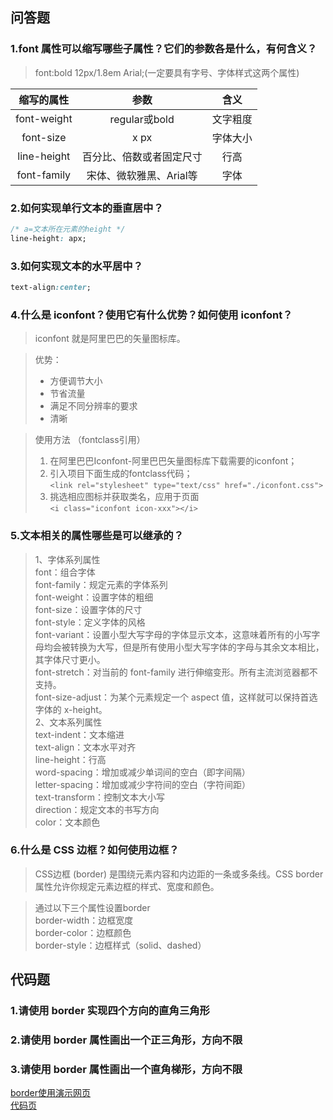 ## 问答题  
### 1.font 属性可以缩写哪些子属性？它们的参数各是什么，有何含义？ 
>font:bold 12px/1.8em Arial;(一定要具有字号、字体样式这两个属性)

缩写的属性|参数|含义 
:-:|:-:|:-:
font-weight|regular或bold|文字粗度
font-size|x px|字体大小
line-height|百分比、倍数或者固定尺寸|行高
font-family|宋体、微软雅黑、Arial等|字体

### 2.如何实现单行文本的垂直居中？  
```css
/* a=文本所在元素的height */
line-height: apx;
```

### 3.如何实现文本的水平居中？  
```css
text-align:center;
```

### 4.什么是 iconfont？使用它有什么优势？如何使用 iconfont？  
>iconfont 就是阿里巴巴的矢量图标库。  

>优势：  
>* 方便调节大小  
>* 节省流量  
>* 满足不同分辨率的要求
>* 清晰  

>使用方法 （fontclass引用）
>1. 在阿里巴巴Iconfont-阿里巴巴矢量图标库下载需要的iconfont；
>2. 引入项目下面生成的fontclass代码；  
>`<link rel="stylesheet" type="text/css" href="./iconfont.css">`
>3. 挑选相应图标并获取类名，应用于页面  
>`<i class="iconfont icon-xxx"></i>`  

### 5.文本相关的属性哪些是可以继承的？  
>1、字体系列属性  
font：组合字体  
font-family：规定元素的字体系列  
font-weight：设置字体的粗细  
font-size：设置字体的尺寸  
font-style：定义字体的风格  
font-variant：设置小型大写字母的字体显示文本，这意味着所有的小写字母均会被转换为大写，但是所有使用小型大写字体的字母与其余文本相比，其字体尺寸更小。  
font-stretch：对当前的 font-family 进行伸缩变形。所有主流浏览器都不支持。  
font-size-adjust：为某个元素规定一个 aspect 值，这样就可以保持首选字体的 x-height。    
2、文本系列属性   
text-indent：文本缩进  
text-align：文本水平对齐  
line-height：行高  
word-spacing：增加或减少单词间的空白（即字间隔）  
letter-spacing：增加或减少字符间的空白（字符间距）  
text-transform：控制文本大小写  
direction：规定文本的书写方向  
color：文本颜色  

### 6.什么是 CSS 边框？如何使用边框？  
>CSS边框 (border) 是围绕元素内容和内边距的一条或多条线。CSS border 属性允许你规定元素边框的样式、宽度和颜色。

>通过以下三个属性设置border  
border-width：边框宽度  
border-color：边框颜色  
border-style：边框样式（solid、dashed）  

## 代码题  
### 1.请使用 border 实现四个方向的直角三角形  
### 2.请使用 border 属性画出一个正三角形，方向不限  
### 3.请使用 border 属性画出一个直角梯形，方向不限  
[border使用演示网页](https://zhouxv.github.io/mfs-homework/14.%E5%B8%B8%E7%94%A8%E5%B1%9E%E6%80%A72/border%E4%BD%BF%E7%94%A8%E6%BC%94%E7%A4%BA%E7%BD%91%E9%A1%B5.html)  
[代码页](https://github.com/zhouxv/mfs-homework/14.常用属性2/border使用演示网页.html)
